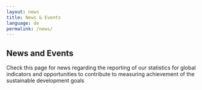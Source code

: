 ```yaml
---
layout: news
title: News & Events
language: de
permalink: /news/
---
```


## News and Events
Check this page for news regarding the reporting of our statistics for global indicators and opportunities to contribute to measuring achievement of the sustainable development goals
